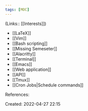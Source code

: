 ```yaml
---
tags: [MOC]
---
```

(Links:: [[Interests]])
- [[LaTeX]]
- [[Vim]]
- [[Bash scripting]]
- [[Missing Semeseter]]
- [[Alacritty]]
- [[Terminal]]
- [[Emacs]]
- [[Web application]]
- [[API]]
- [[Tmux]]
- [[Cron Jobs|Schedule commands]]

References:

Created: 2022-04-27 22:15